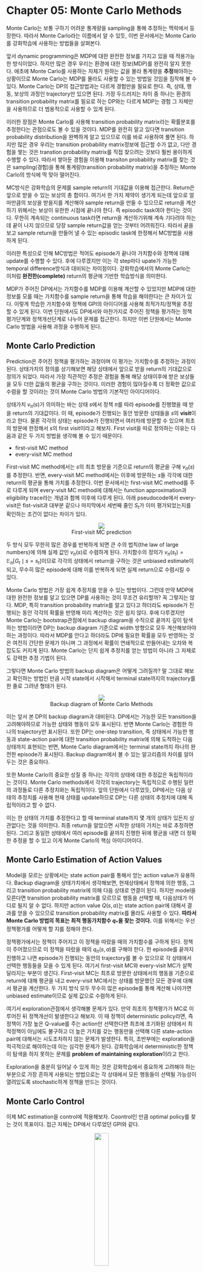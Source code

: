 # Chapter 05: Monte Carlo Methods

Monte Carlo는 보통 구하기 어려운 통계량을 sampling을 통해 추정하는 맥락에서 등장한다. 따라서 Monte Carlo라는 이름에서 알 수 있듯, 이번 문서에서는 Monte Carlo를 강화학습에 사용하는 방법들을 살펴본다.

앞서 dynamic programming은 MDP에 대한 완전한 정보를 가지고 있을 때 적용가능한 방식이었다. 하지만 많은 경우 우리는 환경에 대한 정보(MDP)를 완전히 알지 못한다. 애초에 Monte Carlo를 사용하는 자체가 원하는 값을 몰라 통계량을 **추정**해야하는 상황이므로 Monte Carlo는 MDP를 몰라도 사용할 수 있는 방법일 것임을 짐작해 볼 수 있다. Monte Carlo는 DP의 접근방법과는 다르게 경험만을 필요로 한다. 즉, 상태, 행동, 보상의 과정인 trajectory만 있으면 된다. 가장 두드러지는 차이 중 하나는 환경의 transition probability matrix를 필요로 하는 DP와는 다르게 MDP는 경험 그 자체만을 사용하므로 더 범용적으로 사용할 수 있게 된다.

이러한 장점은 Monte Carlo를 사용해 transition probability matrix라는 확률분포를 추정한다는 관점으로도 볼 수 있을 것이다. MDP를 완전히 알고 있다면 transition probability distribution을 완벽하게 알고 있으므로 이를 바로 사용하여 풀면 된다. 하지만 많은 경우 우리는 transition probability matrix정보에 접근할 수가 없고, 다만 경험을 쌓는 것은 transtion probability matrix를 직접 찾으려는 것보다 훨씬 용이하게 수행할 수 있다. 따라서 쌓아둔 경험을 이용해 transiton probability matrix를 찾는 것은 sampling(경험)을 통해 통계량(transition probability matrix)을 추정하는 Monte Carlo의 방식에 딱 맞아 떨어진다.

MC방식은 강화학습의 문제를 sample return의 기대값을 이용해 접근한다. Return은 앞으로 받을 수 있는 보상의 총 합이다. 여기서 한 가지 제약이 생기게 되는데 앞으로 얼마만큼의 보상을 받을지를 계산해야 sample return을 만들 수 있으므로 return을 계산하기 위해서는 보상이 유한한 시점에 끝나야 한다. 즉 episodic task여야 한다는 것이다. 무한히 계속되는 continuous task라면 return을 계산하기위해 계속 기다려야 하는데 끝이 나지 않으므로 당장 sample return값을 얻는 것부터 어려워진다. 따라서 끝을 보고 sample return을 만들어 낼 수 있는 episodic task에 한정해서 MC방법을 사용하게 된다.

이러한 특성으로 인해 MC방법은 적어도 episode가 끝나야 가치함수와 정책에 대해 update를 수행할 수 있다. 후에 다루겠지만 이는 각 step마다 upate가 가능한 temporal difference방식과 대비되는 차이점이다. 강화학습에서의 Monte Carlo는 이처럼 **완전한(complete)** return의 평균에 기반한 학습방식을 의미한다.

MDP가 주어진 DP에서는 가치함수를 MDP를 이용해 계산할 수 있었지만 MDP에 대한 정보를 모를 때는 가치함수를 sample return을 통해 학습을 해야한다는 큰 차이가 있다. 이렇게 학습한 가치함수와 정책에 GPI의 아이디어를 사용해 최적가치/정책을 추정할 수 있게 된다. 이번 단원에서도 DP에서와 마찬가지로 주어진 정책을 평가하는 정책평가단계와 정책개선단계로 나누어 문제를 접근한다. 하지만 이번 단원에서는 Monte Carlo 방법을 사용해 과정을 수행하게 된다.

## Monte Carlo Prediction

Prediction은 주어진 정책을 평가하는 과정이며 이 평가는 가치함수를 추정하는 과정이 된다. 상태가치의 정의를 상기해보면 해당 상태에서 앞으로 받을 return의 기대값으로 정의가 되었다. 따라서 가장 직관적인 추정은 경험을 통해 해당 상태이후에 받은 보상들을 모두 더한 값들의 평균을 구하는 것이다. 이러한 경험이 많아질수록 더 정확한 값으로 수렴을 할 것이라는 것이 Monte Carlo 방법의 기본적인 아이디어이다.

상태가치 $v_{\pi}(s)$가 의미하는 바는 상태 $s$에서 정책 $\pi$를 따라 episode를 진행했을 때 받을 return의 기대값이다. 이 때, episode가 진행되는 동안 방문한 상태들을 $s$의 **visit**이라고 한다. 물론 각각의 상태는 episode가 진행되면서 여러차례 방문할 수 있으며 최초의 방문에 한정해서 $s$의 first visit이라고 해보자. First visit을 따로 정의하는 이유는 다음과 같은 두 가지 방법을 생각해 볼 수 있기 때문이다.

* first-visit MC method
* every-visit MC method

First-visit MC method에서는 $s$의 최초 방문을 기준으로 return의 평균을 구해 $v_{\pi}(s)$를 추정한다. 반면, every-visit MC method에서는 이후에 방문하는 $s$들 각각에 대한 return의 평균을 통해 가치를 추정한다. 이번 문서에서는 first-visit MC method를 주로 다루게 되며 every-visit MC method에 대해서는 function approximation과 eligibility trace라는 개념과 함께 이후에 다루게 된다. 아래 pseudocode에서 every-visit은 fist-visit과 대부분 같으나 마지막에서 세번째 줄인 $S_{t}$가 이미 평가되었는지를 확인하는 조건이 없다는 차이가 있다.

<figure align=center>
<img src="assets/images/Chapter05/fv-mc-pred.png"/>
<figcaption>First-visit MC prediction</figcaption>
</figure>

두 방식 모두 무한히 많은 경우를 반복하게 되면 큰 수의 법칙(the law of large numbers)에 의해 실제 값인 $v_{\pi}(s)$로 수렴하게 된다. 가치함수의 정의가 $v_{\pi}(s_{t}) = \mathbb{E}_{\pi} [G_{t} \mid s = s_{t}]$이므로 각각의 상태에서 return을 구하는 것은 unbiased estimate이 되고, 무수히 많은 episode에 대해 이를 반복하게 되면 실제 return으로 수렴시킬 수 있다.

Monte Carlo 방법은 가장 쉽게 추정치를 얻을 수 있는 방법이다. 그런데 만약 MDP에 대한 완전한 정보를 알고 있으면 DP를 사용하는 것이 무조건 유리할까? 꼭 그렇지는 않다. MDP, 특히 transition probability matrix를 알고 있다고 하더라도 episode가 진행되는 동안 각각의 확률을 반영해 미리 계산하는 것은 쉽지 않다. 후에 다루겠지만 Monte Carlo는 bootstrap관점에서 backup diagram을 수직으로 끝까지 깊이 탐색하는 방법이라면 DP는 backup diagram 기준으로 width 방향으로 모두 계산해보아야 하는 과정이다. 따라서 MDP를 안다고 하더라도 DP에 필요한 확률을 모두 반영하는 것은 여전히 간단한 문제가 아니며 그 과정에서 확률이 연쇄적으로 만들어내는 오차와 복잡도도 커지게 된다. Monte Carlo는 단지 쉽게 추정치를 얻는 방법이 아니라 그 자체로도 강력한 추정 기법이 된다.

그렇다면 Monte Carlo 방법의 backup diagram은 어떻게 그려질까? 말 그대로 해보고 확인하는 방법인 만큼 시작 state에서 시작해서 terminal state까지의 trajectory를 한 줄로 그려낸 형태가 된다.

<figure align=center>
<img src="assets/images/Chapter05/mc_backup_diagram.png"/>
<figcaption>Backup diagram of Monte Carlo Methods</figcaption>
</figure>

이는 앞서 본 DP의 backup diagram과 대비된다. DP에서는 가능한 모든 transition을 고려해야하므로 가능한 상태와 행동이 모두 표시된다. 반면 Monte Carlo는 경험한 하나의 trajectory만 표시된다. 또한 DP는 one-step transition, 즉 상태에서 가능한 행동과 state-action pair에 대한 transition probability matrix에 의해 도착하는 다음 상태까지 표현되는 반면, Monte Carlo diagram에서는 terminal state까지 하나의 완전한 episode가 표시된다. Backup diagram에서 볼 수 있는 알고리즘의 차이를 알아두는 것은 중요하다.

또한 Monte Carlo의 중요한 성질 중 하나는 각각의 상태에 대한 추정값은 독립적이라는 것이다. Monte Carlo methods에서 각각의 trajectory는 독립적으로 수행된 일련의 과정들로 다른 추정치와는 독립적이다. 앞의 단원에서 다루었듯, DP에서는 다음 상태의 추정치를 사용해 현재 상태를 update하므로 DP는 다른 상태의 추정치에 대해 독립적이라고 할 수 없다.

이는 한 상태의 가치를 추정한다고 할 때 terminal state까지 몇 개의 상태가 있든지 상관없다는 것을 의미한다. 최종 return을 알았으면 시작한 상태의 가치는 바로 추정하면 된다. 그리고 동일한 상태에서 여러 episode를 끝까지 진행한 뒤에 평균을 내면 더 정확한 추정을 할 수 있고 이게 Monte Carlo의 핵심 아이디어이다.

## Monte Carlo Estimation of Action Values

Model을 모르는 상황에서는 state action pair를 통해서 얻는 action value가 유용하다. Backup diagram을 상태가치에서 생각해보면, 현재상태에서 정책에 의한 행동, 그리고 transition probability matrix에 의해 다음 상태로 연결이 된다. 하지만 model을 모른다면 transition probability matrix를 모르므로 행동을 선택할 때, 다음상태가 어디로 될지 알 수 없다. 하지만 action value $Q(s, a)$는 state action pair에 대해서 결과를 얻을 수 있으므로 transition probability matrix를 몰라도 사용할 수 있다. **따라서 Monte Carlo 방법의 목표는 최적 행동가치함수 $q_{*}$을 찾는 것이다.** 이를 위해서는 우선 정책평가를 어떻게 할 지를 정해야 한다.

정책평가에서는 정책이 주어지고 이 정책을 따랐을 때의 가치함수를 구하게 된다. 정책이 주어졌으므로 이 정책을 따랐을 때의 $q_{\pi}(s,a)$를 구해야 한다. 한 episode를 끝까지 진행하고 나면 episode가 진행되는 동안의 trajectory를 볼 수 있으므로 각 상태에서 선택한 행동들을 모을 수 있게 된다. 여기서 first-visit MC와 every-visit MC가 살짝 달라지는 부분이 생긴다. First-visit MC는 최초로 방문한 상태에서의 행동을 기준으로 return에 대해 평균을 내고 every-visit MC에서는 상태를 방문했던 모든 경우에 대해서 평균을 계산한다. 두 가지 방식 모두 무수히 많은 episode를 통해 계산해 나아가면 unbiased estimate이므로 실제 값으로 수렴하게 된다.

여기서 exploration관점에서 생각해볼 문제가 있다. 만약 최초의 정책평가가 MC로 이루어진 뒤 정책개선이 발생한다고 해보자. 이 때 정책이 deterministic policy라면, 즉 정책이 가장 높은 Q-value를 주는 action만 선택한다면 최초에 초기화된 상태에서 최적정책이 아님에도 불구하고 더 높은 가치를 갖는 행동만을 선택해 다른 state-action pair에 대해서는 시도조차하지 않는 문제가 발생한다. 특히, 초반부에는 exploration을 적극적으로 해야하는데 이는 심각한 문제가 된다. 강화학습에서 deterministic한 정책이 탐색을 하지 못하는 문제를 **problem of maintaining exploration**이라고 한다.

Exploration을 충분히 일어날 수 있게 하는 것은 강화학습에서 중요하게 고려해야 하는 부분으로 가장 흔하게 사용되는 방법으로는 각 상태에서 모든 행동들이 선택될 가능성이 열려있도록 stochastic하게 정책을 만드는 것이다.

## Monte Carlo Control

이제 MC estimation을 control에 적용해보자. Coontrol인 만큼 optimal policy를 찾는 것이 목표이다. 접근 자체는 DP에서 다루었던 GPI와 같다.

<figure align=center>
<img src="assets/images/Chapter05/mc_gpi.png" width=30% height=30%/>
<figcaption></figcaption>
</figure>

GPI는 어떤 정책과 가치함수가 있을 때, 정책에 대한 정책평가를 통해 가치함수를 학습하고 학습된 가치함수를 통해 정책을 개선하는 과정을 반복하면 최적정책과 최적가치함수로 나아갈 수 있음을 말한다.

이번 문서는 MC에 대해 다루므로 이제 GPI에 MC가 어떻게 적용되는지에 초점을 두고 알아보자. 초기정책 $\pi_{0}$가 있다고 할때, GPI의 과정은 다음과 같은 반복이 이루어진다.

$$
\pi_{0} \stackrel{\mathrm{E}}{\longrightarrow} q_{\pi_{0}} \stackrel{\mathrm{I}}{\longrightarrow} \pi_{1} \stackrel{\mathrm{E}}{\longrightarrow} q_{\pi_{1}} \stackrel{\mathrm{I}}{\longrightarrow} \pi_{2} \stackrel{\mathrm{E}}{\longrightarrow} \cdots \stackrel{\mathrm{I}}{\longrightarrow} \pi_{*} \stackrel{\mathrm{E}}{\longrightarrow} q_{*}
$$

정책평가단계에서는 MC Prediction을 사용하게 된다. 완료된 수 많은 episode를 사용해서 각 상태의 가치를 평가할 수 있다. 이러한 반복이 무한히 많아지게 되면 점근적으로 실제 가치함수에 가까워지게 된다. 이론적으로만 가능하지만 주어진 정책에 대해 무한히 많은 episode를 사용해 평가했다고 한다면 정책 $\pi_{k}$에 대한 실제 가치함수 $q_{\pi_k}$를 정확하게 계산할 수 있다.

정책개선은 앞서 평가한 가치함수를 사용해 간단한 greedy policy를 만드는 방법이 있다. 이 때, transition probability matrix를 모르므로 행동가치함수인 $q_{\pi}$를 사용한다. 즉, 어떤 상태 $s$에서 선택하는 행동은 다음과 같이 결정된다.
$$\pi_(s) \doteq \argmax_{a} q(s,a)$$
개선된 정책 $\pi_{k+1}$은 행동가치함수 $q_{\pi_k}$에 대한 greedy policy로 선택한다. Policy improvement theorem에 의해 다음이 성립한다.
$$
\begin{aligned}
q_{\pi_{k}}\left(s, \pi_{k+1}(s)\right) &=q_{\pi_{k}}\left(s, \underset{a}{\arg \max } q_{\pi_{k}}(s, a)\right) \\
&=\max _{a} q_{\pi_{k}}(s, a) \\
& \geq q_{\pi_{k}}\left(s, \pi_{k}(s)\right) \\
& \geq v_{\pi_{k}}(s)
\end{aligned}
$$
따라서 $\pi_{k+1}$은 $\pi_{k}$보다 최소한 같거나 더 좋다는 것이 보장된다. 이러한 성질로 인해 GPI에 따라 시행하면 최적정책과 최적가치로 수렴할 수 있다. 또한 MC methods가 환경에 대한 dynamics를 전혀 모르더라도 sample episode를 활용해 최적정책을 찾을 수 있는 이론적 뒷받침이 된다.

알고리즘을 실제로 적용하기위해서는 정책평가단계에서 무한히 많은 정책평가를 반복하는 걸 현실적인 방법으로 바꾸어야 한다. 가장 간단한 방법 중 하나는 정책평가의 수렴을 간접적으로 확인하는 것으로 추정하는 가치함수 $q_{\pi_k}$의 변화폭이 미리 지정한 매우 작은 값 이하로 될 때까지 반복하는 것이다. 실제로 이렇게 하면 거의 수렴한 상태를 유지할 수 있다는 장점이 있지만 작은 문제에 대해서도 정책평가과정에 들어가는 연산이 많아 최적정책까지 가는데 오래걸리고 실제로 사용할 수준이 되기위해서는 매우 많은 episode에 대해 적용해야한다는 문제가 있다.

다른 방법은 DP에서 다룬 것과 동일한 GPI 방식을 사용하는 것이다. 정책평가를 정해진 반복횟수 만큼만 돌리고 정책개선을 함으로써 추정된 가치함수는 부정확하더라도 더 효율적으로 최적정책을 향해 나아갈 수 있으며 극단적으로 정책평가를 1회만 하고 정책개선을 하는 value iteration도 이러한 방법 중 하나이다. In-place 방식도 생각해 볼 수 있는데, value iteration이 1회를 평가하더라도 모든 상태들에 대해 1회 평가했던 것에 반해 in-place 방식에서는 정책평가와 개선을 모든 상태가 아니라 하나의 상태에 대해 진행한다는 차이가 있다.

MC policy iteration은 기본구조는 이름에서 나타나듯 policy iteration과 같다. 다만 MC 방법을 이용하므로 한 episode가 끝나야 trajectory에 대한 return을 사용할 수 있으므로 epsode단위로 정책평가와 개선이 이루어진다. Monte Carlo with Exploring Starts라고 부르는 이 방식의 pseudocode는 다음과 같다.

<figure align=center>
<img src="assets/images/Chapter05/mc-es.png" width=60% height=60%/>
<figcaption></figcaption>
</figure>

Pseudocode를 자세히 살펴보자. 우선 정책 $\pi$와 행동가치함수 $Q$는 임의의 값으로 초기화 하고 $Q(s,a)$를 저장할 list를 준비한다. Episode마다 반복문을 실행한다. 초기 상태와 행동은은 임의로 sampling한다. 이렇게 얻은 초기 상태와 행동 $S_0$, $A_0$를 정책 $\pi$를 따라가면 trajectory를 생성한다. $T$ step 만큼 진행되고 episode가 끝났다면 $\pi: S_0, A_0, R_1, \ldots, S_{T-1}, A_{T-1}, R_{T}$와 같은 trajectory를 얻게 된다. 이제 이 trajectory를 사용해 정책평가와 개선을 진행한다. Trajectory를 역방향으로 roll out하면서 각 timestep별로 return을 계산한다. Trajectory에서 $S_t, A_t$가 나오지 않는 한 $G$에 $S_t, A_t$ pair의 return을 append하고 해당 state-action pair의 return에 있는 값들의 평균을 사용해 $Q(S_t, A_t)$를 update한다. 그리고 상태가치가 update되었으므로 정책은 update된 상태가치에서 greedy하게 작동하도록 $\argmax_{a}Q(S_t, a)$로 바꾸어 준다. 알고리즘에 exploring starts가 붙은 이유는 0이상의 확률을 갖는 모든 state-action pair가 시작점이 될 수 있기 때문이다.

## Monte Carlo Control without Exploring Starts

앞에서 exploring start를 가정했지만 이는 현실적으로 사용하기 어려운 방식이다. 학습을 위해서는 모든 행동들이 충분히 선택되어 평가될 수 있어야 하는데 이를 위한 방법은 크게 **on-policy**와 **off-policy** 방법 두 가지가 있다. On-policy는 평가 또는 개선하는 정책이 행동을 결정하는 정책과 같은 경우를 말한다. 다시 말해, behavior policy와 target policy가 같은 경우이다. Off policy는 반대로 behvaior policy와 target policy가 다른 경우를 말한다.

앞에서 다룬 Monte Carlo ES 방법은 on-policy 방법에 해당한다. 여기서는 우선 Monte Carlo ES에서 비현실적인 ES를 떼어내는 과정을 살펴본다.

On-policy control에서 정책은 일반적으로 soft하다. Soft 정책의 의미는 모든 정책함수의 결과가 모든 상태, 행동에 대해서 양수를 갖는 경우이다. $(\pi (a \mid s))$ 모든 행동이 선택될 확률이 열려있는 것이다. 그리고 학습이 진행되면서 최적정책쪽으로 정책확률분포가 이동하게 될 것이다. 여기서 제시하는 on-policy 방법은 $\epsilon$-greedy 정책을 사용한다. $\epsilon$의 확률로 random action을 선택하고 $(1-\epsilon)$의 확률로 추저한 행동가치에 대해 greedy한 선택을 한다. 이러한 방식은 매우 간단한 방법이지만 다양한 환경에서 꽤나 유용한 정책임이 확인되었다. 즉, nongreedy로 행동을 선택할 때는 모든 행동공간에서 선택될 가능성이 열려있고 최소한 $\frac{\epsilon}{\lvert \mathcal{A}(\boldsymbol{s}) \rvert}$의 확률은 선택될 가능성이 보장된다. 그리고 greedy한 선택을 하면 nongreedy의 경우까지 포함해 $1-\epsilon + \frac{\epsilon}{\lvert \mathcal{A} (\boldsymbol{s})\rvert}$의 확률을 갖게 된다. $\epsilon$-greedy는 $\epsilon$-soft에 속하는 방법으로 $\pi(a \mid s) \geq \frac{\varepsilon}{|\mathcal{A}(s)|}$를 모든 상태와 공간에 대해 보장해준다.

On-policy Monte Carlo control도 기본적으로는 GPI의 아이디어를 따른다. 여기서는 first-visit MC부터 소개한다. 앞의 MC with ES는 exploring start가 exploration을 보장해주었지만 지금은 ES부분을 떼어내는 것이 목적이므로 ES가 해주던 exploration역할을 해줄 수 있는 대체재를 사용해야한다. 이 대체재로서 위의 $\epsilon$-greedy를 사용하면 exploration을 보장할 수 있게 된다. Pseudocode는 다음과 같다.

<figure align=center>
<img src="assets/images/Chapter05/on-policy_mc_control.png" width=100% height=100%/>
<figcaption></figcaption>
</figure>

Hyperparameter로 exploration할 확률 $\epsilon$을 정의하고 정책은 $\epsilon$-soft로, $Q(s,a)$는 임의의 값으로 초기화한다. Return을 저장할 리스트도 준비한다. MC 방법인 만큼 episode전체를 진행한 뒤 업디이트가 이루어진다. 앞서 정의한 $\epsilon$-soft에 의해 episode를 진행해 trajectory를 얻는다. 앞의 MC방법과 마찬가지로 마지막 상태에서부터 역순으로 return을 계산하기 시작한다. 따라서 역순으로 올 때 timestep $t$에서의 return은 $G \leftarrow \gamma G+R_{t+1}$이다. First-visit MC이므로 $S_{t}, A_{t}$가 trajectory에서 등장할지 않을때까지 이어지는 과정을 반복한다. 계산한 return $G$를 시작할 때 정의한 return table에서 $S_{t}, A_{t}$칸에 기록한다. 그리고 MC이므로 $Q(S_{t}, A_{t})$의 값은 return table의 $(S_t, A_t)$에 해당하는 값들의 평균으로 추정한다. 그리고 timestep $t$의 상태에서 방금 update한 $Q$를 이용해 가장 높은 행동가치를 제공하는 행동을 $A^{*}$로 assign한다. 이제 정책을 update하게 되는데 timestep $t$의 상태에 대한 모든 action을 다음의 규칙에 따라 확률을 정의한다.
$$\pi\left(a \mid S_{t}\right) \leftarrow\left\{\begin{array}{ll}
1-\varepsilon+\varepsilon /\left|\mathcal{A}\left(S_{t}\right)\right| & \text { if } a=A^{*} \\
\varepsilon /\left|\mathcal{A}\left(S_{t}\right)\right| & \text { if } a \neq A^{*}
\end{array}\right.$$
가장 높은 행동가치를 제공한 행동이외에는 $\epsilon/\lvert \mathcal{A}(S_t) \rvert$의 확률을 나누어 갖게 된다.

Policy improvement theorem에 의해 $\pi$에 대해 $\epsilon$-soft 방식이 $q_{\pi}$를 개선하는 것을 보장할 수 있다. $\pi^{\prime}$이 $\epsilon$-greedy라고 해보자. $q_{\pi}(s, \pi^{\prime}(s))$에서 정책 $\pi{\prime}$은 확률적으로 정의된다. 모든 가능한 행동에 대해서 행동가치는 다음과 같이 기댓값의 형태로 표현이 가능하다.

$$q_{\pi}\left(s, \pi^{\prime}(s)\right) =\sum_{a} \pi^{\prime}(a \mid s) q_{\pi}(s, a)$$

앞서 다룬 바에 따라 다음도 성립한다.

$$
\begin{aligned}
q_{\pi}\left(s, \pi^{\prime}(s)\right) &=\sum_{a} \pi^{\prime}(a \mid s) q_{\pi}(s, a) \\
&=\frac{\varepsilon}{|\mathcal{A}(s)|} \sum_{a} q_{\pi}(s, a)+(1-\varepsilon) \max _{a} q_{\pi}(s, a) \\
& \geq \frac{\varepsilon}{|\mathcal{A}(s)|} \sum_{a} q_{\pi}(s, a)+(1-\varepsilon) \sum_{a} \frac{\pi(a \mid s)-\frac{\varepsilon}{|\mathcal{A}(s)|}}{1-\varepsilon} q_{\pi}(s, a) \\
&=\frac{\varepsilon}{|\mathcal{A}(s)|} \sum_{a} q_{\pi}(s, a)-\frac{\varepsilon}{|\mathcal{A}(s)|} \sum_{a} q_{\pi}(s, a)+\sum_{a} \pi(a \mid s) q_{\pi}(s, a) \\
&=v_{\pi}(s)
\end{aligned}
$$

따라서 policy imporvement theorem에 의해 $\pi^{\prime} \geq \pi$로 개선을 보장하게 된다. 등호는 최적정책에 도달했을 때이다.